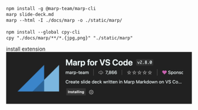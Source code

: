 

```
npm install -g @marp-team/marp-cli
marp slide-deck.md
marp --html -I ./docs/marp -o ./static/marp/

npm install --global cpy-cli
cpy "./docs/marp/**/*.{jpg,png}" "./static/marp"

```

install extension
![Alt text](image-8.png)